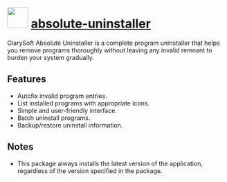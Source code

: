 # <img src="https://cdn.jsdelivr.net/gh/chocolatey/chocolatey-coreteampackages@723b164cda892499cea29735439b8aaa81d760bf/icons/absolute-uninstaller.png" width="48" height="48"/> [absolute-uninstaller](https://chocolatey.org/packages/absolute-uninstaller)


GlarySoft Absolute Uninstaller is a complete program uninstaller that helps you remove programs thoroughly without leaving any invalid remnant to burden your system gradually.

## Features

* Autofix invalid program entries.
* List installed programs with appropriate icons.
* Simple and user-friendly interface.
* Batch uninstall programs.
* Backup/restore uninstall information.

## Notes

* This package always installs the latest version of the application, regardless of the version specified in the package.

